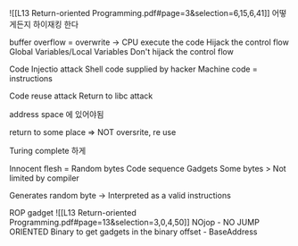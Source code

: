 ![[L13 Return-oriented Programming.pdf#page=3&selection=6,15,6,41]]
어떻게든지 하이재킹 한다

buffer overflow = overwrite -> CPU execute the code
Hijack the control flow
Global Variables/Local Variables
Don't hijack the control flow

Code Injectio attack
	Shell code supplied by hacker
	Machine code = instructions

Code reuse attack
Return to libc attack

address space 에 있어야됨

return to some place => NOT oversrite, re use

Turing complete 하게

Innocent flesh = Random bytes
Code sequence
	Gadgets
		Some bytes > Not limited by compiler

Generates random byte -> Interpreted as a valid instructions

ROP gadget
![[L13 Return-oriented Programming.pdf#page=13&selection=3,0,4,50]]
NOjop - NO JUMP ORIENTED
Binary to get gadgets in the binary
offset - BaseAddress

